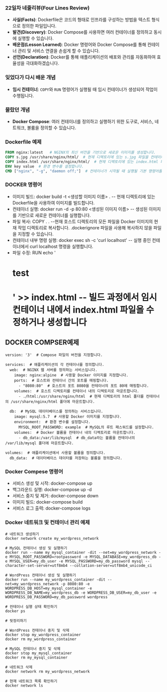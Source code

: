 ### 22일차 네줄리뷰(Four Lines Review)
- **사실(Facts)**: Dockerfile은 코드의 형태로 인프라를 구성하는 방법을 텍스트 형식으로 정의한 파일입니다. 
- **발견(Discovery)**: Docker Compose를 사용하면 여러 컨테이너를 정의하고 동시에 실행할 수 있습니다.
- **배운점(Lesson Learned)**: Docker 명령어와 Docker Compose를 통해 컨테이너 관리 및 서비스 연결을 손쉽게 할 수 있습니다.
- **선언(Declaration)**: Docker를 통해 애플리케이션의 배포와 관리를 자동화하여 효율성을 극대화하겠습니다.

### 잊었다가 다시 배운 개념
- **임시 컨테이너**: `COPY`와 `RUN` 명령어가 실행될 때 임시 컨테이너가 생성되어 작업이 수행됩니다.

### 몰랐던 개념
- **Docker Compose**: 여러 컨테이너를 정의하고 실행하기 위한 도구로, 서비스, 네트워크, 볼륨을 정의할 수 있습니다.

### Dockerfile 예제

```dockerfile
FROM nginx:latest   # NGINX의 최신 버전을 기반으로 새로운 이미지를 생성합니다.
COPY s.jpg /usr/share/nginx/html/  # 현재 디렉토리에 있는 s.jpg 파일을 컨테이너의 /usr/share/nginx/html/ 디렉토리에 복사합니다.
COPY index.html /usr/share/nginx/html/  # 현재 디렉토리에 있는 index.html 파일을 컨테이너의 /usr/share/nginx/html/ 디렉토리에 복사합니다.
ENV key value  # 환경 변수를 설정합니다.
CMD ["nginx", "-g", "daemon off;"]  # 컨테이너가 시작될 때 실행될 기본 명령어를 설정합니다.
```
### DOCKER 명령어
- 이미지 빌드: docker build -t <생성할 이미지 이름> .
  -- 현재 디렉토리에 있는 Dockerfile을 사용하여 이미지를 빌드합니다.
- 컨테이너 실행: docker run -d -p 80:80 <생성된 이미지 이름>
  -- 생성된 이미지를 기반으로 새로운 컨테이너를 실행합니다.
- 파일 복사: COPY . .
   --현재 호스트 디렉토리의 모든 파일을 Docker 이미지의 현재 작업 디렉토리로 복사합니다. .dockerignore 파일을 사용해 복사하지 않을 파일을 지정할 수 있습니다.
- 컨테이너 내부 명령 실행: docker exec <containerid> sh -c 'curl localhost'
  -- 실행 중인 컨테이너에서 curl localhost 명령을 실행합니다.
- 파일 수정: RUN echo '<h1> test <h1>' >> index.html
  -- 빌드 과정에서 임시 컨테이너 내에서 index.html 파일을 수정하거나 생성합니다

## DOCKER COMPSER예제
```
version: '3'  # Compose 파일의 버전을 지정합니다.

services:  # 애플리케이션의 각 컨테이너를 정의합니다.
  web:  # NGINX 웹 서버를 정의하는 서비스입니다.
    image: nginx:alpine  # 사용할 Docker 이미지를 지정합니다.
    ports:  # 호스트와 컨테이너 간의 포트를 매핑합니다.
      - "8080:80"  # 호스트의 포트 8080을 컨테이너의 포트 80에 매핑합니다.
    volumes:  # 호스트 디렉토리를 컨테이너 내의 디렉토리로 마운트합니다.
      - ./html:/usr/share/nginx/html  # 현재 디렉토리의 html 폴더를 컨테이너의 /usr/share/nginx/html 폴더에 마운트합니다.
  
  db:  # MySQL 데이터베이스를 정의하는 서비스입니다.
    image: mysql:5.7  # 사용할 Docker 이미지를 지정합니다.
    environment:  # 환경 변수를 설정합니다.
      MYSQL_ROOT_PASSWORD: example  # MySQL의 루트 패스워드를 설정합니다.
    volumes:  # Docker 볼륨을 컨테이너 내의 디렉토리로 마운트합니다.
      - db_data:/var/lib/mysql  # db_data라는 볼륨을 컨테이너의 /var/lib/mysql 폴더에 마운트합니다.

volumes:  # 애플리케이션에서 사용할 볼륨을 정의합니다.
  db_data:  # 데이터베이스 데이터를 저장하는 볼륨을 정의합니다.
```
### Docker Compese 명령어
  - 서비스 생성 및 시작: docker-compose up
  - 백그라운드 실행: docker-compose up -d
  - 서비스 중지 및 제거: docker-compose down
  - 이미지 빌드: docker-compose build
  - 서비스 로그 출력: docker-compose logs

### Docker 네트워크 및 컨테이너 관리 예제
```
# 네트워크 생성하기
docker network create my_wordpress_network

# MySQL 컨테이너 생성 및 실행하기
docker run --name my_mysql_container -dit --net=my_wordpress_network -e MYSQL_ROOT_PASSWORD=rootpassword -e MYSQL_DATABASE=my_wordpress_db -e MYSQL_USER=my_db_user -e MYSQL_PASSWORD=my_db_password mysql --character-set-server=utf8mb4 --collation-server=utf8mb4_unicode_ci

# WordPress 컨테이너 생성 및 실행하기
docker run --name my_wordpress_container -dit --net=my_wordpress_network -p 8080:80 -e WORDPRESS_DB_HOST=my_mysql_container -e WORDPRESS_DB_NAME=my_wordpress_db -e WORDPRESS_DB_USER=my_db_user -e WORDPRESS_DB_PASSWORD=my_db_password wordpress

# 컨테이너 실행 상태 확인하기
docker ps

# 뒷정리하기

# WordPress 컨테이너 중지 및 삭제
docker stop my_wordpress_container
docker rm my_wordpress_container

# MySQL 컨테이너 중지 및 삭제
docker stop my_mysql_container
docker rm my_mysql_container

# 네트워크 삭제
docker network rm my_wordpress_network

# 현재 네트워크 목록 확인하기
docker network ls
```
